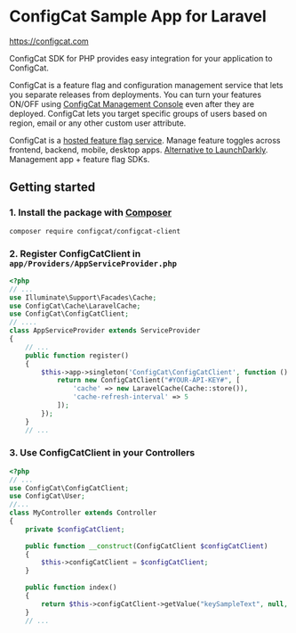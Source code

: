# ConfigCat Sample App for Laravel
https://configcat.com

ConfigCat SDK for PHP provides easy integration for your application to ConfigCat.

ConfigCat is a feature flag and configuration management service that lets you separate releases from deployments. You can turn your features ON/OFF using <a href="https://app.configcat.com" target="_blank">ConfigCat Management Console</a> even after they are deployed. ConfigCat lets you target specific groups of users based on region, email or any other custom user attribute.

ConfigCat is a <a href="https://configcat.com" target="_blank">hosted feature flag service</a>. Manage feature toggles across frontend, backend, mobile, desktop apps. <a href="https://configcat.com" target="_blank">Alternative to LaunchDarkly</a>. Management app + feature flag SDKs.

## Getting started

### 1. Install the package with [Composer](https://getcomposer.org/)
```shell
composer require configcat/configcat-client
```

### 2. Register ConfigCatClient in `app/Providers/AppServiceProvider.php`
```php
<?php
// ...
use Illuminate\Support\Facades\Cache;
use ConfigCat\Cache\LaravelCache;
use ConfigCat\ConfigCatClient;
// ....
class AppServiceProvider extends ServiceProvider
{
    // ...    
    public function register()
    {
        $this->app->singleton('ConfigCat\ConfigCatClient', function () {
            return new ConfigCatClient("#YOUR-API-KEY#", [
                'cache' => new LaravelCache(Cache::store()),
                'cache-refresh-interval' => 5
            ]);
        });
    }
    // ...
```

### 3. Use ConfigCatClient in your Controllers
```php
<?php
// ...
use ConfigCat\ConfigCatClient;
use ConfigCat\User;
//...
class MyController extends Controller
{
    private $configCatClient;
    
    public function __construct(ConfigCatClient $configCatClient)
    {
        $this->configCatClient = $configCatClient;
    }
    
    public function index()
    {
        return $this->configCatClient->getValue("keySampleText", null, new User("id"));
    }
    // ...
```
